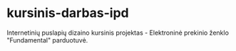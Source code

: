 # kursinis-darbas-ipd
Internetinių puslapių dizaino kursinis projektas - Elektroninė prekinio ženklo "Fundamental" parduotuvė.
